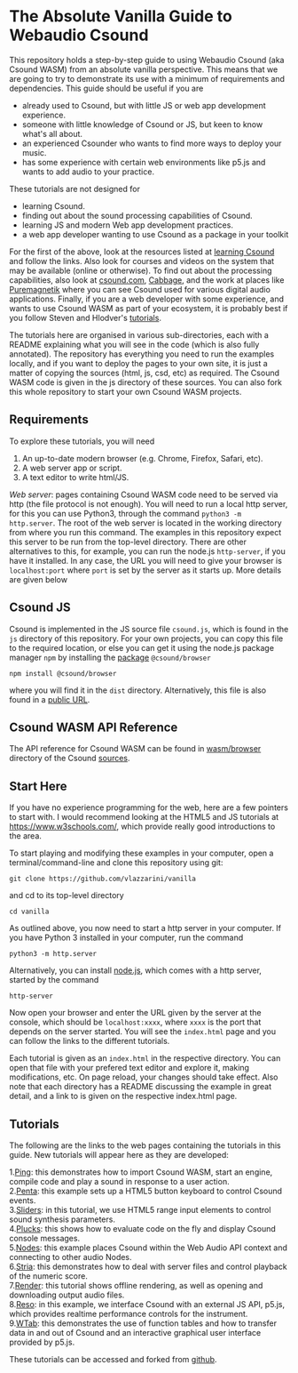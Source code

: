 The Absolute Vanilla Guide to Webaudio Csound
========

This repository holds a step-by-step guide to using Webaudio Csound (aka Csound
WASM) from an absolute vanilla perspective. This means that we are going to try to demonstrate its use with a minimum of requirements and dependencies. This guide should be useful if you are

* already used to Csound, but with little JS or web app development experience.
* someone with little knowledge of Csound or JS, but keen to know what's all about.
* an experienced Csounder who wants to find more ways to deploy your music.
* has some experience with certain web environments like p5.js and wants to add audio to your practice.

These tutorials are not designed for

* learning Csound.
* finding out about the sound processing capabilities of Csound.
* learning JS and modern Web app development practices.
* a web app developer wanting to use Csound as a package in your toolkit

For the first of the above, look at the resources listed at [learning Csound](https://csound.com/get-started.html) and follow the links. Also look for
courses and videos on the system that may be available (online or otherwise).
To find out about the processing capabilities, also look at [csound.com](https://csound.com), [Cabbage](https://cabbageaudio.com/),
and the work at places like [Puremagnetik](https://puremagnetik.com/)
where you can see Csound used for various digital audio
applications. Finally, if you are a web developer with some
experience, and wants to use Csound WASM as part of your ecosystem,
it is probably best if you follow Steven and Hlodver's
[tutorials](http://kunstmusik.github.io/icsc2022-csound-web).


The tutorials here are organised in various sub-directories, each
with a README explaining what you will see in the code (which is also
fully annotated). The repository has everything you need to run the
examples locally, and if you want to deploy the pages to your own
site, it is just a matter of copying the sources (html, js, csd, etc)
as required. The Csound WASM code is given in the js directory of
these sources. You can also fork this whole repository to start your
own Csound WASM projects.

Requirements
----

To explore these tutorials, you will need

1. An up-to-date modern browser (e.g. Chrome, Firefox, Safari, etc).  
2. A web server app or script.
3. A text editor to write html/JS.

*Web server*: pages containing Csound WASM code need to be served via
http (the file protocol is not enough). You will need to run a local
http server, for this you can use Python3, through the command `python3 -m http.server`.
The root of the web server is located in the working directory from
where you run this command. The examples in this repository expect
this server to be run from the top-level directory. There are other
alternatives to this, for example, you can run the node.js
`http-server`, if you have it installed. In any case, the URL you will
need to give your browser is `localhost:port` where `port` is set by
the server as it starts up. More details are given below

Csound JS
---

Csound is implemented in the JS source file `csound.js`, which is
found in the `js` directory of this repository. For your own projects,
you can copy this file to the required location, or else you can get
it using the node.js package manager `npm` by installing the [package](https://www.npmjs.com/package/@csound/browser) `@csound/browser`

```
npm install @csound/browser
```

where you will find it in the `dist` directory. Alternatively, this file is also found in a [public URL](https://www.jsdelivr.com/package/npm/@csound/browser?path=dist).


Csound WASM API Reference
-------

The API reference for Csound WASM can be found in
[wasm/browser](https://github.com/csound/csound/tree/master/wasm/browser)
directory of the Csound [sources](https://github.com/csound/csound).

Start Here
-------

If you have no experience programming for the web, here are a few
pointers to start with. I would recommend looking at the HTML5 and JS
tutorials at https://www.w3schools.com/, which provide really good
introductions to the area.

To start playing and modifying these examples in your computer,
open a terminal/command-line and clone this repository using git:

```
git clone https://github.com/vlazzarini/vanilla
```

and cd to its top-level directory

```
cd vanilla
```

As outlined above, you now need to start a http server in your
computer. If you have Python 3 installed in your computer, run
the command

```
python3 -m http.server
```

Alternatively, you can install [node.js](https://nodejs.org/en/download/),
which comes with a http server, started by the command

```
http-server
```

Now open your browser and enter the URL given by the server at the
console, which should be `localhost:xxxx`, where `xxxx` is the port
that depends on the server started. You will see the `index.html`
page and you can follow the links to the different tutorials.

Each tutorial is given as an `index.html` in the respective directory.
You can open that file with your prefered text editor and explore it,
making modifications, etc. On page reload, your changes should take
effect. Also note that each directory has a README discussing the
example in great detail, and a link to is given on the respective
index.html page.

Tutorials
---

The following are the links to the web pages containing the tutorials
in this guide. New tutorials will appear here as they are developed:

1.[Ping](1.Ping/.): this demonstrates how to import
Csound WASM, start an engine, compile code and play a sound in
response to a user action.  
2.[Penta](2.Penta/.): this example sets up a HTML5
  button keyboard to control Csound events.  
3.[Sliders](3.Sliders/): in this tutorial, we use HTML5
  range input elements to control sound synthesis parameters.  
4.[Plucks](4.Plucks/.): this shows how to evaluate code on
the fly and display Csound console messages.  
5.[Nodes](5.Nodes/.): this example places Csound within the
 Web Audio API context and connecting to other audio Nodes.  
6.[Stria](6.Stria/.): this demonstrates how to deal with
  server files and control playback of the numeric score.  
7.[Render](7.Render/.): this tutorial shows offline
  rendering, as well as opening and downloading output audio
  files.  
8.[Reso](8.Reso/.): in this example, we
  interface Csound with an external JS API, p5.js, which
  provides realtime performance controls for the instrument.  
9.[WTab](9.WTab/.): this demonstrates the use of
  function tables and how to transfer data in and out of Csound and an
  interactive graphical user interface provided by p5.js.

These tutorials can be accessed and forked from
[github](https://github.com/vlazzarini/vanilla/).







